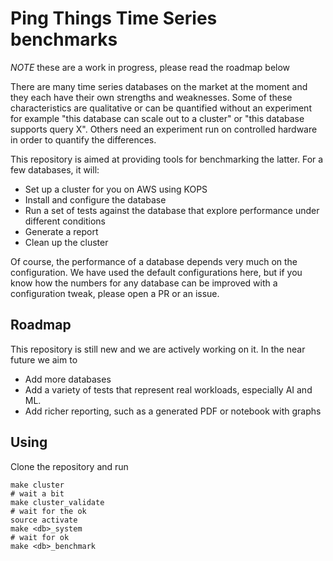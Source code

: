 # Ping Things Time Series benchmarks

*NOTE* these are a work in progress, please read the roadmap below

There are many time series databases on the market at the moment and they each have their own
strengths and weaknesses. Some of these characteristics are qualitative or can be quantified without an experiment
for example "this database can scale out to a cluster" or "this database supports query X". Others need an experiment
run on controlled hardware in order to quantify the differences.

This repository is aimed at providing tools for benchmarking the latter. For a few databases, it will:

* Set up a cluster for you on AWS using KOPS
* Install and configure the database
* Run a set of tests against the database that explore performance under different conditions
* Generate a report
* Clean up the cluster

Of course, the performance of a database depends very much on the configuration. We have used
the default configurations here, but if you know how the numbers for any database can be improved
with a configuration tweak, please open a PR or an issue.

## Roadmap

This repository is still new and we are actively working on it. In the near future we aim to

* Add more databases
* Add a variety of tests that represent real workloads, especially AI and ML.
* Add richer reporting, such as a generated PDF or notebook with graphs

## Using

Clone the repository and run

```
make cluster
# wait a bit
make cluster_validate
# wait for the ok
source activate
make <db>_system
# wait for ok
make <db>_benchmark
```
